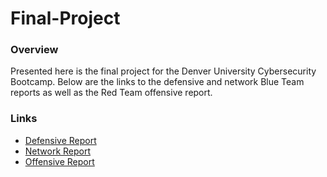 # Final-Project

### Overview
Presented here is the final project for the Denver University Cybersecurity Bootcamp. Below are the links to the defensive and network Blue Team reports as well as the Red Team offensive report.

### Links

* [Defensive Report](./DefensiveReport.md)
* [Network Report](./NetworkReport.md)
* [Offensive Report](./OffensiveReport.md)
